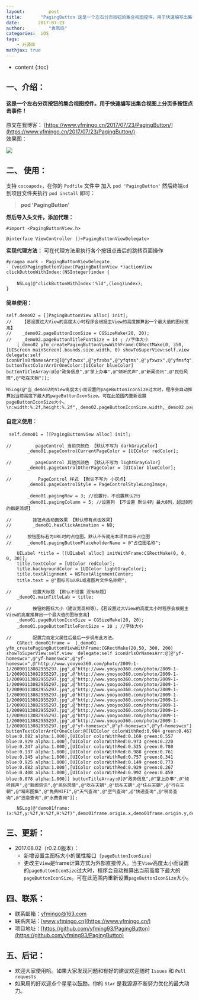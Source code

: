 ```yaml
---
layout:     	post
title:       "PagingButton 这是一个左右分页按钮的集合视图控件。用于快速编写出集合视图上分页多按钮点击事件！"
date:     	2017-07-23
author:     	"袁凤鸣"
categories:  iOS
tags:  
    - 开源库
mathjax: true
---
```


* content
{:toc} 


## 一、介绍：
#### 这是一个左右分页按钮的集合视图控件。用于快速编写出集合视图上分页多按钮点击事件！

原文在我博客： [https://www.yfmingo.cn/2017/07/23/PagingButton/](https://www.yfmingo.cn/2017/07/23/PagingButton/)
<br>
效果图：<br>

![](https://ws1.sinaimg.cn/mw690/cb81ffe8gy1fhuqt2bamlg20aa0igtjf.gif)

## 二、 使用：
支持 `cocoapods`，在你的 `Podfile` 文件中 加入 `pod 'PagingButton'` 然后终端`cd`到项目文件夹执行 `pod install` 即可：
> **pod 'PagingButton'**

**然后导入头文件，添加代理：**

    #import <PagingButtonView.h>
    
    @interface ViewController ()<PagingButtonViewDelegate>

**实现代理方法：**
可在代理方法里执行各个按钮点击后的跳转页面操作

    #pragma mark - PagingButtonViewDelegate
    - (void)PagingButtonView:(PagingButtonView *)actionView clickButtonWithIndex:(NSInteger)index {
        
        NSLog(@"clickButtonWithIndex：%ld",(long)index);
    }

#### 简单使用： 

    self.demo02 = [[PagingButtonView alloc] init];
    //    【若设置过大View的高度太小时程序会根据主View的高度推算出一个最大值的图标宽高】
    //    _demo02.pageButtonIconSize = CGSizeMake(20, 20);
    //    _demo02.pageButtonTitleFontSize = 14 ; //字体大小
        [_demo02 yfm_createPagingButtonViewWithFrame:CGRectMake(0, 350, [UIScreen mainScreen].bounds.size.width, 0) showToSuperView:self.view delegate:self iconUrlsOrNamesArr:@[@"yfzwxx",@"yfzsbs",@"yfqtms",@"yfxwzx",@"yfmsfq",@"yfczms"] buttonTextColorArrOrOneColor:[UIColor blueColor] buttonTitleArray:@[@"政务信息",@"掌上办事",@"倾听民声",@"新闻资讯",@"民俗风情",@"吃在天朝"]];
   
    NSLog(@"当_demo02的View高度太小而设置的pageButtonIconSize过大时，程序会自动推算出当前高度下最大的pageButtonIconSize。可在此范围内重新设置pageButtonIconSize大小。  \n:width:%.2f,height:%.2f",_demo02.pageButtonIconSize.width,_demo02.pageButtonIconSize.height);






#### 自定义使用：

     self.demo01 = [[PagingButtonView alloc] init];
        
    //         pageControl 当前页颜色 【默认不写为 darkGrayColor】
            _demo01.pageControlCurrentPageColor = [UIColor redColor];
    
    //         pageControl 其他页颜色 【默认不写为 lightGrayColor】
            _demo01.pageControlOtherPageColor = [UIColor blueColor];
    
    //          PageControl 样式 【默认不写为 小灰点】
            _demo01.pageControlStyle = PageControlStyleLongImage;
    
            _demo01.pagingRow = 3; //设置行，不设置默认2行
            _demo01.pagingColumn = 5; //设置列 【不设置 默认4列 最大8列，超过8列的都是流氓】
        
    //        按钮点击动画效果 【默认带有点击效果】
    //        _demo01.hasClickAnimation = NO;
    
    //      按钮图标若为URL时的占位图。默认不传就用本项目自带占位图
    //      _demo01.pagingButtonPlaceholderName = @"占位图名称";
    
        UILabel *title = [[UILabel alloc] initWithFrame:CGRectMake(0, 0, 0, 30)];
        title.textColor = [UIColor redColor];
        title.backgroundColor = [UIColor lightGrayColor];
        title.textAlignment = NSTextAlignmentCenter;
        title.text = @"图标可以URL或者图片文件名称啊";
        
    //        设置大标题 【默认不设置 没有标题】
        _demo01.mainTitleLab = title;
        
    //        按钮的图标大小（建议宽高相等）。【若设置过大View的高度太小时程序会根据主View的高度推算出一个最大值的图标宽高】
        _demo01.pageButtonIconSize = CGSizeMake(20, 20);
        _demo01.pageButtonTitleFontSize = 10 ; //字体大小
    
    //        配置完自定义属性后最后一步调用此方法。
        CGRect demo01frame =  [_demo01 yfm_createPagingButtonViewWithFrame:CGRectMake(20,50, 300, 200)  showToSuperView:self.view  delegate:self iconUrlsOrNamesArr:@[@"yf-homeswcx",@"yf-homeswcx",@"yf-homeswcx",@"http://www.yooyoo360.com/photo/2009-1-1/20090113082955297.jpg",@"http://www.yooyoo360.com/photo/2009-1-1/20090113082955297.jpg",@"http://www.yooyoo360.com/photo/2009-1-1/20090113082955297.jpg",@"http://www.yooyoo360.com/photo/2009-1-1/20090113082955297.jpg",@"http://www.yooyoo360.com/photo/2009-1-1/20090113082955297.jpg",@"http://www.yooyoo360.com/photo/2009-1-1/20090113082955297.jpg",@"http://www.yooyoo360.com/photo/2009-1-1/20090113082955297.jpg",@"http://www.yooyoo360.com/photo/2009-1-1/20090113082955297.jpg",@"http://www.yooyoo360.com/photo/2009-1-1/20090113082955297.jpg",@"http://www.yooyoo360.com/photo/2009-1-1/20090113082955297.jpg",@"http://www.yooyoo360.com/photo/2009-1-1/20090113082955297.jpg",@"http://www.yooyoo360.com/photo/2009-1-1/20090113082955297.jpg",@"yf-homeswcx",@"yf-homeswcx",@"yf-homeswcx"] buttonTextColorArrOrOneColor:@[[UIColor colorWithRed:0.984 green:0.467 blue:0.082 alpha:1.000],[UIColor colorWithRed:0.169 green:0.557 blue:0.929 alpha:1.000],[UIColor colorWithRed:0.973 green:0.220 blue:0.247 alpha:1.000],[UIColor colorWithRed:0.525 green:0.780 blue:0.137 alpha:1.000],[UIColor colorWithRed:0.988 green:0.761 blue:0.145 alpha:1.000],[UIColor colorWithRed:0.757 green:0.341 blue:0.925 alpha:1.000],[UIColor colorWithRed:0.149 green:0.773 blue:0.682 alpha:1.000],[UIColor colorWithRed:0.929 green:0.267 blue:0.408 alpha:1.000],[UIColor colorWithRed:0.992 green:0.459 blue:0.078 alpha:1.000]] buttonTitleArray:@[@"政务信息",@"掌上办事",@"倾听民声",@"新闻资讯",@"民俗风情",@"吃在天朝",@"玩在天朝",@"住在天朝",@"行在天朝",@"精彩图集",@"免费WIFI",@"天气查询",@"空气查询",@"快递查询",@"税务查询",@"违章查询",@"水费查询"]];
        
        NSLog(@"demo01frame:(x:%2f,y:%2f,W:%2f,H:%2f)",demo01frame.origin.x,demo01frame.origin.y,demo01frame.size.width,demo01frame.size.height);

    
## 三、更新：
- 2017.08.02（r0.2.0版本）：
    - 新增设置主图标大小的属性接口（`pageButtonIconSize`）
    - 更改主`View`是frame计算方式为外部直接传入。当主`View`高度太小而设置的`pageButtonIconSize`过大时，程序会自动推算出当前高度下最大的`pageButtonIconSize`。可在此范围内重新设置`pageButtonIconSize`大小。
 
## 四、联系：
- 联系邮箱：yfmingo@163.com
- 联系网站：[www.yfmingo.cn](https://www.yfmingo.cn/)
- 项目地址：[https://github.com/yfming93/PagingButton](https://github.com/yfming93/PagingButton)

## 五、后记：
- 欢迎大家使用哈。如果大家发现问题和有好的建议欢迎随时  `Issues` 和 `Pull requests`
- 如果用的好欢迎点个星星以鼓励。你的 `Star`  是我源源不断努力优化的最大动力。


